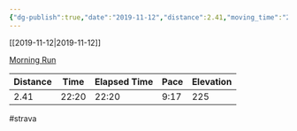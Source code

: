```yaml
---
{"dg-publish":true,"date":"2019-11-12","distance":2.41,"moving_time":"22:20","elapsed_time":"22:20","pace":"9:17","total_elevation_gain":225,"url":"https://www.strava.com/activities/2863282771","permalink":"/01-personal/strava/2019-11-12-morning-run/","dgPassFrontmatter":true}
---
```



[[2019-11-12\|2019-11-12]]

[Morning Run](https://www.strava.com/activities/2863282771)

| Distance | Time  | Elapsed Time | Pace | Elevation |
| -------- | ----- | ------------ | ---- | --------- |
| 2.41     | 22:20 | 22:20        | 9:17 | 225       |




#strava

